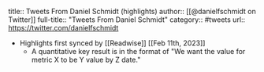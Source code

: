 title:: Tweets From Daniel Schmidt (highlights)
author:: [[@danielfschmidt on Twitter]]
full-title:: "Tweets From Daniel Schmidt"
category:: #tweets
url:: https://twitter.com/danielfschmidt

- Highlights first synced by [[Readwise]] [[Feb 11th, 2023]]
	- A quantitative key result is in the format of "We want the value for metric X to be Y value by Z date."